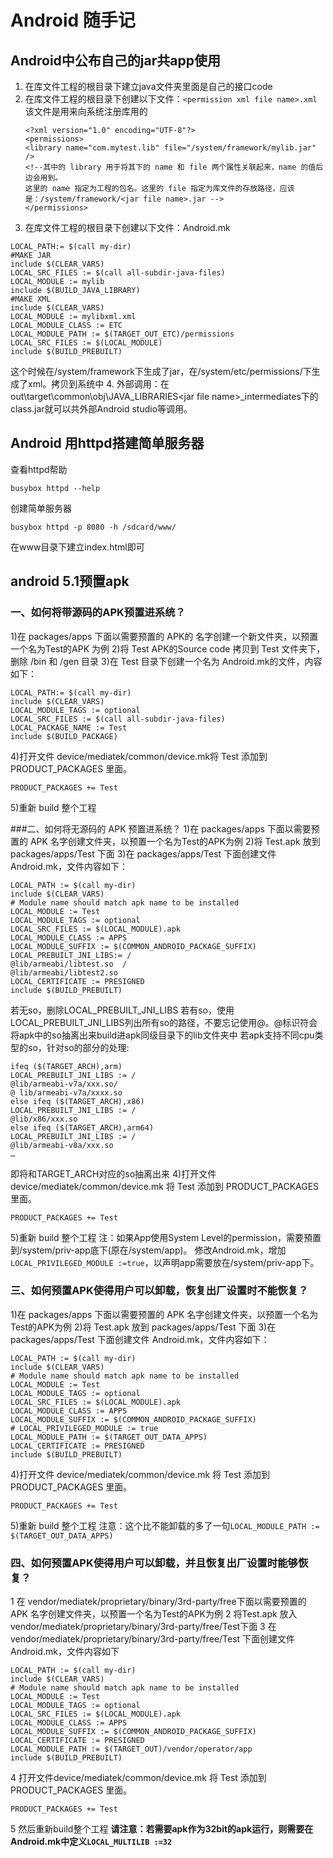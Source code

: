 # Android 随手记

## Android中公布自己的jar共app使用
1. 在库文件工程的根目录下建立java文件夹里面是自己的接口code
2. 在库文件工程的根目录下创建以下文件：`<permission xml file name>.xml`该文件是用来向系统注册库用的
    ```
    <?xml version="1.0" encoding="UTF-8"?>
    <permissions>
    <library name="com.mytest.lib" file="/system/framework/mylib.jar" />
    <!--其中的 library 用于将其下的 name 和 file 两个属性关联起来，name 的值后边会用到。
    这里的 name 指定为工程的包名。这里的 file 指定为库文件的存放路径，应该是：/system/framework/<jar file name>.jar -->
    </permissions>
    ```
3. 在库文件工程的根目录下创建以下文件：Android.mk
```
LOCAL_PATH:= $(call my-dir)
#MAKE JAR
include $(CLEAR_VARS)
LOCAL_SRC_FILES := $(call all-subdir-java-files)
LOCAL_MODULE := mylib
include $(BUILD_JAVA_LIBRARY)
#MAKE XML
include $(CLEAR_VARS)
LOCAL_MODULE := mylibxml.xml
LOCAL_MODULE_CLASS := ETC
LOCAL_MODULE_PATH := $(TARGET_OUT_ETC)/permissions
LOCAL_SRC_FILES := $(LOCAL_MODULE)
include $(BUILD_PREBUILT)
```
这个时候在/system/framework下生成了jar，在/system/etc/permissions/下生成了xml。拷贝到系统中
4. 外部调用：在out\target\common\obj\JAVA_LIBRARIES\<jar file name>\_intermediates下的class.jar就可以共外部Android studio等调用。

## Android 用httpd搭建简单服务器
查看httpd帮助
```
busybox httpd --help
```
创建简单服务器
```
busybox httpd -p 8080 -h /sdcard/www/
```
在www目录下建立index.html即可

## android 5.1预置apk

### 一、如何将带源码的APK预置进系统？
1)在 packages/apps 下面以需要预置的 APK的 名字创建一个新文件夹，以预置一个名为Test的APK 为例
2)将 Test APK的Source code 拷贝到 Test 文件夹下，删除 /bin 和 /gen 目录
3)在 Test 目录下创建一个名为 Android.mk的文件，内容如下：
```
LOCAL_PATH:= $(call my-dir)
include $(CLEAR_VARS)
LOCAL_MODULE_TAGS := optional
LOCAL_SRC_FILES := $(call all-subdir-java-files)
LOCAL_PACKAGE_NAME := Test
include $(BUILD_PACKAGE)
```
4)打开文件 device/mediatek/common/device.mk将 Test 添加到 PRODUCT_PACKAGES 里面。
```
PRODUCT_PACKAGES += Test
```
5)重新 build 整个工程

###二、如何将无源码的 APK 预置进系统？
1)在 packages/apps 下面以需要预置的 APK 名字创建文件夹，以预置一个名为Test的APK为例
2)将 Test.apk 放到 packages/apps/Test 下面
3)在 packages/apps/Test 下面创建文件 Android.mk，文件内容如下：
```
LOCAL_PATH := $(call my-dir)
include $(CLEAR_VARS)
# Module name should match apk name to be installed
LOCAL_MODULE := Test
LOCAL_MODULE_TAGS := optional
LOCAL_SRC_FILES := $(LOCAL_MODULE).apk
LOCAL_MODULE_CLASS := APPS
LOCAL_MODULE_SUFFIX := $(COMMON_ANDROID_PACKAGE_SUFFIX)
LOCAL_PREBUILT_JNI_LIBS:= /
@lib/armeabi/libtest.so  /
@lib/armeabi/libtest2.so
LOCAL_CERTIFICATE := PRESIGNED
include $(BUILD_PREBUILT)
```
若无so，删除LOCAL_PREBUILT_JNI_LIBS
若有so，使用LOCAL_PREBUILT_JNI_LIBS列出所有so的路径，不要忘记使用@。@标识符会将apk中的so抽离出来build进apk同级目录下的lib文件夹中
若apk支持不同cpu类型的so，针对so的部分的处理:
```
ifeq ($(TARGET_ARCH),arm)
LOCAL_PREBUILT_JNI_LIBS := /
@lib/armeabi-v7a/xxx.so/
@ lib/armeabi-v7a/xxxx.so
else ifeq ($(TARGET_ARCH),x86)
LOCAL_PREBUILT_JNI_LIBS := /
@lib/x86/xxx.so
else ifeq ($(TARGET_ARCH),arm64)
LOCAL_PREBUILT_JNI_LIBS := /
@lib/armeabi-v8a/xxx.so
…
```
即将和TARGET_ARCH对应的so抽离出来
4)打开文件 device/mediatek/common/device.mk 将 Test 添加到 PRODUCT_PACKAGES 里面。
```
PRODUCT_PACKAGES += Test
```
5)重新 build 整个工程
注：如果App使用System Level的permission，需要預置到/system/priv-app底下(原在/system/app)。
修改Android.mk，增加`LOCAL_PRIVILEGED_MODULE :=true`，以声明app需要放在/system/priv-app下。

### 三、如何预置APK使得用户可以卸载，恢复出厂设置时不能恢复？
1)在 packages/apps 下面以需要预置的 APK 名字创建文件夹，以预置一个名为Test的APK为例
2)将 Test.apk 放到 packages/apps/Test 下面
3)在  packages/apps/Test 下面创建文件 Android.mk，文件内容如下：
```
LOCAL_PATH := $(call my-dir)
include $(CLEAR_VARS)
# Module name should match apk name to be installed
LOCAL_MODULE := Test
LOCAL_MODULE_TAGS := optional
LOCAL_SRC_FILES := $(LOCAL_MODULE).apk
LOCAL_MODULE_CLASS := APPS
LOCAL_MODULE_SUFFIX := $(COMMON_ANDROID_PACKAGE_SUFFIX)
# LOCAL_PRIVILEGED_MODULE := true
LOCAL_MODULE_PATH := $(TARGET_OUT_DATA_APPS)
LOCAL_CERTIFICATE := PRESIGNED
include $(BUILD_PREBUILT)
```
4)打开文件 device/mediatek/common/device.mk 将 Test 添加到 PRODUCT_PACKAGES 里面。
```
PRODUCT_PACKAGES += Test
```
5)重新 build 整个工程
注意：这个比不能卸载的多了一句`LOCAL_MODULE_PATH := $(TARGET_OUT_DATA_APPS)`

### 四、如何预置APK使得用户可以卸载，并且恢复出厂设置时能够恢复？
1 在 vendor/mediatek/proprietary/binary/3rd-party/free下面以需要预置的 APK 名字创建文件夹，以预置一个名为Test的APK为例
2 将Test.apk 放入vendor/mediatek/proprietary/binary/3rd-party/free/Test下面
3 在vendor/mediatek/proprietary/binary/3rd-party/free/Test 下面创建文件 Android.mk，文件内容如下
```
LOCAL_PATH := $(call my-dir)
include $(CLEAR_VARS)
# Module name should match apk name to be installed
LOCAL_MODULE := Test
LOCAL_MODULE_TAGS := optional
LOCAL_SRC_FILES := $(LOCAL_MODULE).apk
LOCAL_MODULE_CLASS := APPS
LOCAL_MODULE_SUFFIX := $(COMMON_ANDROID_PACKAGE_SUFFIX)
LOCAL_CERTIFICATE := PRESIGNED
LOCAL_MODULE_PATH := $(TARGET_OUT)/vendor/operator/app
include $(BUILD_PREBUILT)
```
4 打开文件device/mediatek/common/device.mk 将 Test 添加到 PRODUCT_PACKAGES 里面。
```
PRODUCT_PACKAGES += Test
```
5 然后重新build整个工程
**请注意：若需要apk作为32bit的apk运行，则需要在Android.mk中定义`LOCAL_MULTILIB :=32`**
